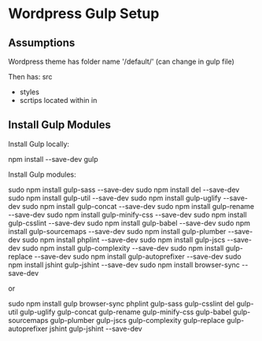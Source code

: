 # Wordpress Gulp Setup

## Assumptions
Wordpress theme has folder name '/default/' (can change in gulp file)

Then has:
src
 - styles
 - scrtips
located within in

## Install Gulp Modules

Install Gulp locally:

npm install --save-dev gulp

Install Gulp modules:

sudo npm install gulp-sass --save-dev
sudo npm install del --save-dev
sudo npm install gulp-util --save-dev
sudo npm install gulp-uglify --save-dev
sudo npm install gulp-concat --save-dev
sudo npm install gulp-rename --save-dev
sudo npm install gulp-minify-css --save-dev
sudo npm install gulp-csslint --save-dev
sudo npm install gulp-babel --save-dev
sudo npm install gulp-sourcemaps --save-dev
sudo npm install gulp-plumber --save-dev
sudo npm install phplint --save-dev
sudo npm install gulp-jscs --save-dev
sudo npm install gulp-complexity --save-dev
sudo npm install gulp-replace --save-dev
sudo npm install gulp-autoprefixer --save-dev
sudo npm install jshint gulp-jshint --save-dev
sudo npm install browser-sync --save-dev

or

sudo npm install gulp browser-sync phplint gulp-sass gulp-csslint del gulp-util gulp-uglify gulp-concat gulp-rename gulp-minify-css gulp-babel gulp-sourcemaps gulp-plumber gulp-jscs gulp-complexity gulp-replace gulp-autoprefixer jshint gulp-jshint --save-dev
